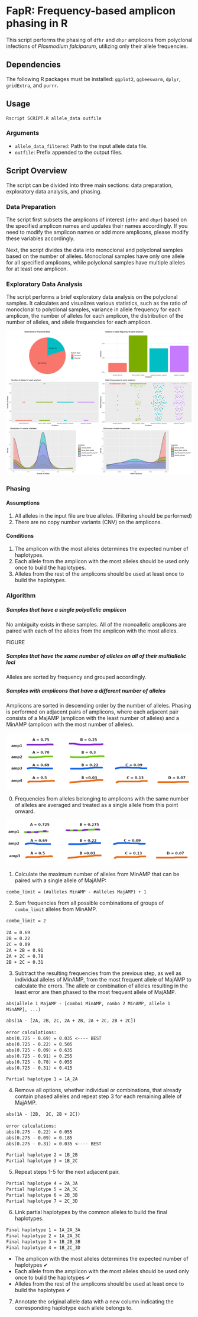 # FapR: Frequency-based amplicon phasing in R

This script performs the phasing of `dfhr` and `dhpr` amplicons from polyclonal infections of *Plasmodium falciparum*, utilizing only their allele frequencies.

## Dependencies

The following R packages must be installed: `ggplot2`, `ggbeeswarm`, `dplyr`, `gridExtra`, and `purrr`.

## Usage

```shell
Rscript SCRIPT.R allele_data outfile
```

### Arguments

- `allele_data_filtered`: Path to the input allele data file.
- `outfile`: Prefix appended to the output files.

## Script Overview

The script can be divided into three main sections: data preparation, exploratory data analysis, and phasing.

### Data Preparation

The script first subsets the amplicons of interest (`dfhr` and `dhpr`) based on the specified amplicon names and updates their names accordingly. If you need to modify the amplicon names or add more amplicons, please modify these variables accordingly.

Next, the script divides the data into monoclonal and polyclonal samples based on the number of alleles. Monoclonal samples have only one allele for all specified amplicons, while polyclonal samples have multiple alleles for at least one amplicon.

### Exploratory Data Analysis

The script performs a brief exploratory data analysis on the polyclonal samples. It calculates and visualizes various statistics, such as the ratio of monoclonal to polyclonal samples, variance in allele frequency for each amplicon, the number of alleles for each amplicon, the distribution of the number of alleles, and allele frequencies for each amplicon.

![output_EDA.jpg](https://github.com/manuelgug/FapR/blob/main/images/EDA.jpg)

### Phasing

#### Assumptions
1. All alleles in the input file are true alleles. (Filtering should be performed)
2. There are no copy number variants (CNV) on the amplicons.

#### Conditions
1. The amplicon with the most alleles determines the expected number of haplotypes.
2. Each allele from the amplicon with the most alleles should be used only once to build the haplotypes.
3. Alleles from the rest of the amplicons should be used at least once to build the haplotypes.

### Algorithm

##### Samples that have a single polyallelic amplicon
No ambiguity exists in these samples. All of the monoallelic amplicons are paired with each of the alleles from the amplicon with the most alleles.

FIGURE

##### Samples that have the same number of alleles on all of their multiallelic loci
Alleles are sorted by frequency and grouped accordingly.

##### Samples with amplicons that have a different number of alleles

Amplicons are sorted in descending order by the number of alleles. Phasing is performed on adjacent pairs of amplicons, where each adjacent pair consists of a MajAMP (amplicon with the least number of alleles) and a MinAMP (amplicon with the most number of alleles).

![FIGURE_1.png](https://github.com/manuelgug/FapR/blob/main/images/FIGURE_1.png)

0. Frequencies from alleles belonging to amplicons with the same number of alleles are averaged and treated as a single allele from this point onward.

![FIGURE_2.png](https://github.com/manuelgug/FapR/blob/main/images/FIGURE_2.png)

1. Calculate the maximum number of alleles from MinAMP that can be paired with a single allele of MajAMP:
```shell
combo_limit = (#alleles MinAMP - #alleles MajAMP) + 1
```
2. Sum frequencies from all possible combinations of groups of `combo_limit` alleles from MinAMP.
 
```shell
combo_limit = 2

2A = 0.69
2B = 0.22
2C = 0.09
2A + 2B = 0.91
2A + 2C = 0.78
2B + 2C = 0.31
```

3. Subtract the resulting frequencies from the previous step, as well as individual alleles of MinAMP, from the most frequent allele of MajAMP to calculate the errors. The allele or combination of alleles resulting in the least error are then phased to the most frequent allele of MajAMP.
```shell
abs(allele 1 MajAMP - [combo1 MinAMP, combo 2 MinAMP, allele 1 MinAMP], ...)
```
```shell
abs(1A - [2A, 2B, 2C, 2A + 2B, 2A + 2C, 2B + 2C])

error calculations:
abs(0.725 - 0.69) = 0.035 <---- BEST
abs(0.725 - 0.22) = 0.505
abs(0.725 - 0.09) = 0.635
abs(0.725 - 0.91) = 0.255
abs(0.725 - 0.78) = 0.055 
abs(0.725 - 0.31) = 0.415
```
```shell
Partial haplotype 1 = 1A_2A
```

4. Remove all options, whether individual or combinations, that already contain phased alleles and repeat step 3 for each remaining allele of MajAMP.

```shell
abs(1A - [2B,  2C, 2B + 2C])

error calculations:
abs(0.275 - 0.22) = 0.055
abs(0.275 - 0.09) = 0.185
abs(0.275 - 0.31) = 0.035 <---- BEST
```
```shell
Partial haplotype 2 = 1B_2B
Partial haplotype 3 = 1B_2C
```
5. Repeat steps 1-5 for the next adjacent pair.

```shell
Partial haplotype 4 = 2A_3A
Partial haplotype 5 = 2A_3C
Partial haplotype 6 = 2B_3B
Partial haplotype 7 = 2C_3D
```
6. Link partial haplotypes by the common alleles to build the final haplotypes.

 ```shell
Final haplotype 1 = 1A_2A_3A
Final haplotype 2 = 1A_2A_3C
Final haplotype 3 = 1B_2B_3B
Final haplotype 4 = 1B_2C_3D
```
- The amplicon with the most alleles determines the expected number of haplotypes ✔
- Each allele from the amplicon with the most alleles should be used only once to build the haplotypes ✔
- Alleles from the rest of the amplicons should be used at least once to build the haplotypes ✔

7. Annotate the original allele data with a new column indicating the corresponding haplotype each allele belongs to.

